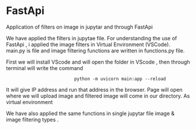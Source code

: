 # FastApi
Application of filters on image  in jupytar and through FastApi

We have applied the filters in jupytae file. For understanding the use of FastApi , i applied the image filters in Virtual Environment (VSCode).
main.py is file and image filtering functions are written in  functions.py file. 

First we will install VScode and will open the folder in VScode , then through terminal will write the command 

                              python -m uvicorn main:app --reload 

It will give IP address and run that address in the browser. Page will open where we will upload image and filtered image will come in our directory. As virtual environment 

We have also applied the same functions in single  jupytar file image & image filtering types .

